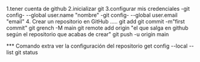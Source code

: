 1.tener cuenta de github
2.inicializar git
3.configurar mis credenciales
-git config- --global user.name "nombre"
-git config- --global user.email "email"
4. Crear un repositorio en GitHub
.....
git add
git commit -m"first commit"
git grench -M main
git remote add origin "el que salga en github según el repositorio que acabas de crear"
git push -u origin main


*** Comando extra
ver la configuración del repositorio
get config --local --list
git status